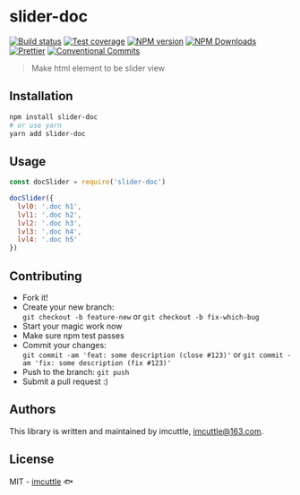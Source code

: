 # slider-doc

[![Build status](https://img.shields.io/travis/imcuttle/slider-doc/master.svg?style=flat-square)](https://travis-ci.org/imcuttle/slider-doc)
[![Test coverage](https://img.shields.io/codecov/c/github/imcuttle/slider-doc.svg?style=flat-square)](https://codecov.io/github/imcuttle/slider-doc?branch=master)
[![NPM version](https://img.shields.io/npm/v/slider-doc.svg?style=flat-square)](https://www.npmjs.com/package/slider-doc)
[![NPM Downloads](https://img.shields.io/npm/dm/slider-doc.svg?style=flat-square&maxAge=43200)](https://www.npmjs.com/package/slider-doc)
[![Prettier](https://img.shields.io/badge/code_style-prettier-ff69b4.svg?style=flat-square)](https://prettier.io/)
[![Conventional Commits](https://img.shields.io/badge/Conventional%20Commits-1.0.0-yellow.svg?style=flat-square)](https://conventionalcommits.org)

> Make html element to be slider view

## Installation

```bash
npm install slider-doc
# or use yarn
yarn add slider-doc
```

## Usage

```javascript
const docSlider = require('slider-doc')

docSlider({
  lvl0: '.doc h1',
  lvl1: '.doc h2',
  lvl2: '.doc h3',
  lvl3: '.doc h4',
  lvl4: '.doc h5'
})
```

## Contributing

- Fork it!
- Create your new branch:  
  `git checkout -b feature-new` or `git checkout -b fix-which-bug`
- Start your magic work now
- Make sure npm test passes
- Commit your changes:  
  `git commit -am 'feat: some description (close #123)'` or `git commit -am 'fix: some description (fix #123)'`
- Push to the branch: `git push`
- Submit a pull request :)

## Authors

This library is written and maintained by imcuttle, <a href="mailto:imcuttle@163.com">imcuttle@163.com</a>.

## License

MIT - [imcuttle](https://github.com/imcuttle) 🐟
